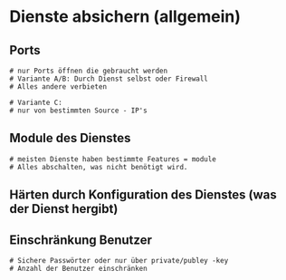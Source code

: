 # Dienste absichern (allgemein) 

## Ports 

```
# nur Ports öffnen die gebraucht werden
# Variante A/B: Durch Dienst selbst oder Firewall 
# Alles andere verbieten 

# Variante C:
# nur von bestimmten Source - IP's
```

## Module des Dienstes 

```
# meisten Dienste haben bestimmte Features = module 
# Alles abschalten, was nicht benötigt wird. 

```

## Härten durch Konfiguration des Dienstes (was der Dienst hergibt) 

## Einschränkung Benutzer 
```
# Sichere Passwörter oder nur über private/publey -key 
# Anzahl der Benutzer einschränken 
```
